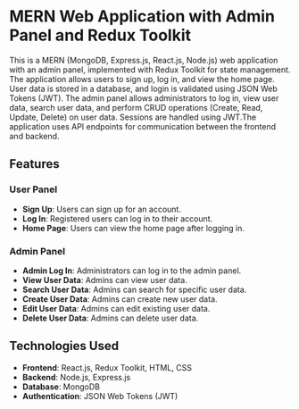 # MERN Web Application with Admin Panel and Redux Toolkit

This is a MERN (MongoDB, Express.js, React.js, Node.js) web application with an admin panel, implemented with Redux Toolkit for state management. The application allows users to sign up, log in, and view the home page. User data is stored in a database, and login is validated using JSON Web Tokens (JWT). The admin panel allows administrators to log in, view user data, search user data, and perform CRUD operations (Create, Read, Update, Delete) on user data. Sessions are handled using JWT.The application uses API endpoints for communication between the frontend and backend.

## Features

### User Panel
- **Sign Up**: Users can sign up for an account.
- **Log In**: Registered users can log in to their account.
- **Home Page**: Users can view the home page after logging in.

### Admin Panel
- **Admin Log In**: Administrators can log in to the admin panel.
- **View User Data**: Admins can view user data.
- **Search User Data**: Admins can search for specific user data.
- **Create User Data**: Admins can create new user data.
- **Edit User Data**: Admins can edit existing user data.
- **Delete User Data**: Admins can delete user data.

## Technologies Used

- **Frontend**: React.js, Redux Toolkit, HTML, CSS
- **Backend**: Node.js, Express.js
- **Database**: MongoDB
- **Authentication**: JSON Web Tokens (JWT)


